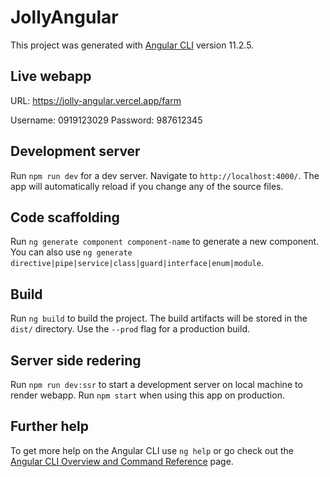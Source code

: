 # JollyAngular

This project was generated with [Angular CLI](https://github.com/angular/angular-cli) version 11.2.5.

## Live webapp
URL: https://jolly-angular.vercel.app/farm

Username: 0919123029
Password: 987612345

## Development server

Run `npm run dev` for a dev server. Navigate to `http://localhost:4000/`. The app will automatically reload if you change any of the source files.

## Code scaffolding

Run `ng generate component component-name` to generate a new component. You can also use `ng generate directive|pipe|service|class|guard|interface|enum|module`.

## Build

Run `ng build` to build the project. The build artifacts will be stored in the `dist/` directory. Use the `--prod` flag for a production build.

## Server side redering
Run `npm run dev:ssr` to start a development server on local machine to render webapp.
Run `npm start` when using this app on production.

## Further help

To get more help on the Angular CLI use `ng help` or go check out the [Angular CLI Overview and Command Reference](https://angular.io/cli) page.
